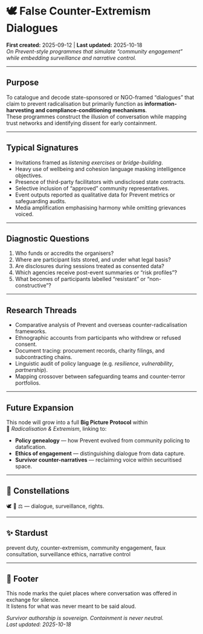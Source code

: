 # 🕊️ False Counter-Extremism Dialogues  
**First created:** 2025-09-12  |  **Last updated:** 2025-10-18  
*On Prevent-style programmes that simulate “community engagement” while embedding surveillance and narrative control.*

---

## Purpose
To catalogue and decode state-sponsored or NGO-framed “dialogues” that claim to prevent radicalisation but primarily function as **information-harvesting and compliance-conditioning mechanisms**.  
These programmes construct the illusion of conversation while mapping trust networks and identifying dissent for early containment.

---

## Typical Signatures
- Invitations framed as *listening exercises* or *bridge-building*.  
- Heavy use of wellbeing and cohesion language masking intelligence objectives.  
- Presence of third-party facilitators with undisclosed state contracts.  
- Selective inclusion of “approved” community representatives.  
- Event outputs reported as qualitative data for Prevent metrics or safeguarding audits.  
- Media amplification emphasising harmony while omitting grievances voiced.  

---

## Diagnostic Questions
1. Who funds or accredits the organisers?  
2. Where are participant lists stored, and under what legal basis?  
3. Are disclosures during sessions treated as consented data?  
4. Which agencies receive post-event summaries or “risk profiles”?  
5. What becomes of participants labelled “resistant” or “non-constructive”?  

---

## Research Threads
- Comparative analysis of Prevent and overseas counter-radicalisation frameworks.  
- Ethnographic accounts from participants who withdrew or refused consent.  
- Document tracing: procurement records, charity filings, and subcontracting chains.  
- Linguistic audit of policy language (e.g. *resilience*, *vulnerability*, *partnership*).  
- Mapping crossover between safeguarding teams and counter-terror portfolios.  

---

## Future Expansion
This node will grow into a full **Big Picture Protocol** within  
🪬 *Radicalisation & Extremism*, linking to:
- **Policy genealogy** — how Prevent evolved from community policing to datafication.  
- **Ethics of engagement** — distinguishing dialogue from data capture.  
- **Survivor counter-narratives** — reclaiming voice within securitised space.

---

## 🌌 Constellations
🕊️ 🪬 ⚖️ — dialogue, surveillance, rights.

---

## ✨ Stardust
prevent duty, counter-extremism, community engagement, faux consultation, surveillance ethics, narrative control

---

## 🏮 Footer
This node marks the quiet places where conversation was offered in exchange for silence.  
It listens for what was never meant to be said aloud.

*Survivor authorship is sovereign. Containment is never neutral.*  
_Last updated: 2025-10-18_
